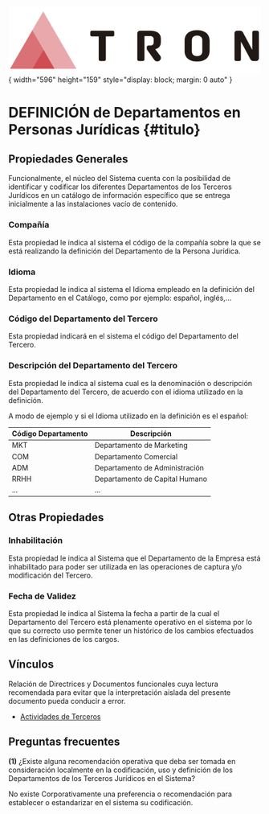 ![Imagen LOGO](./00-Imagen/logo-TRON.png){ width="596" height="159" style="display: block; margin: 0 auto" }

# DEFINICIÓN de Departamentos en Personas Jurídicas {#titulo}

## Propiedades Generales

Funcionalmente, el núcleo del Sistema cuenta con la posibilidad de identificar y codificar los diferentes Departamentos de los Terceros Jurídicos  en un catálogo de información específico que se entrega inicialmente a las instalaciones vacío de contenido.

### **Compañía**

Esta propiedad le indica al sistema el código de la compañía sobre la que se está realizando la definición del Departamento de la Persona Jurídica.

### **Idioma**

Esta propiedad le indica al sistema el Idioma empleado en la definición del Departamento en el Catálogo, como por ejemplo: español, inglés,...

### **Código del Departamento del Tercero**

Esta propiedad indicará en el sistema el código del Departamento del Tercero. 

### **Descripción del Departamento del Tercero**

Esta propiedad le indica al sistema cual es la denominación o descripción del Departamento del Tercero, de acuerdo con el idioma utilizado en la definición.

A modo de ejemplo y si el Idioma utilizado en la definición es el español:

| Código Departamento       | Descripción                    |
| -----------               | -----------                    |
| MKT                       | Departamento de Marketing      | 
| COM                       | Departamento Comercial         |
| ADM                       | Departamento de Administración |
| RRHH                      | Departamento de Capital Humano |
| ...                       | ...                            |

## Otras Propiedades

### **Inhabilitación**

Esta propiedad le indica al Sistema que el Departamento de la Empresa está inhabilitado para poder ser utilizada en las operaciones de captura y/o modificación del Tercero.

### **Fecha de Validez**

Esta propiedad le indica al Sistema la fecha a partir de la cual el Departamento del Tercero está plenamente operativo en el sistema por lo que su correcto uso permite tener un histórico de los cambios efectuados en las definiciones de los cargos.

## Vínculos

Relación de Directrices y Documentos funcionales cuya lectura recomendada para evitar que la interpretación aislada del presente documento pueda conducir a error.

- [Actividades de Terceros](./DEFINICION-de-Actividad.md#titulo)

## Preguntas frecuentes

**(1)** ¿Existe alguna recomendación operativa que deba ser tomada en consideración localmente en la codificación, uso y definición de los Departamentos de los Terceros Jurídicos en el Sistema?

No existe Corporativamente una preferencia o recomendación para establecer o estandarizar en el sistema su codificación.

[Tabla TRON: DF_TPD_NWT_XX_DPR_EMY]:<>